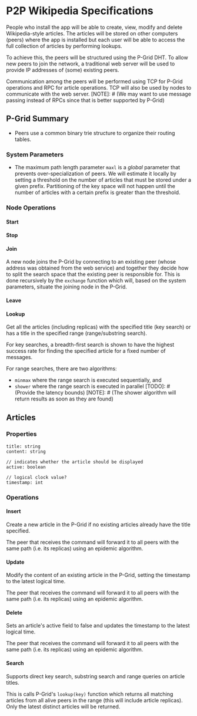 # P2P Wikipedia Specifications

People who install the app will be able to create, view, modify and delete Wikipedia-style
articles. The articles will be stored on other computers (peers) where the app is
installed but each user will be able to access the full collection of articles by
performing lookups.

To achieve this, the peers will be structured using the P-Grid DHT.
To allow new peers to join the network, a traditional web server will be used to
provide IP addresses of (some) existing peers.

Communication among the peers will be performed using TCP for P-Grid operations and
RPC for article operations. TCP will also be used by nodes to communicate with the
web server.
[NOTE]: # (We may want to use message passing instead of RPCs since that is better supported by P-Grid)

## P-Grid Summary
- Peers use a common binary trie structure to organize their routing tables.

### System Parameters
- The maximum path length parameter `maxl` is a _global_ parameter that prevents
  over-specialization of peers. We will estimate it locally by setting a threshold
  on the number of articles that must be stored under a given prefix. Partitioning
  of the key space will not happen until the number of articles with a certain
  prefix is greater than the threshold.

### Node Operations
#### Start

#### Stop

#### Join
A new node joins the P-Grid by connecting to an existing peer (whose address
was obtained from the web service) and together they decide how to split the search
space that the existing peer is responsible for. This is done recursively by the
`exchange` function which will, based on the system parameters, situate the joining
node in the P-Grid.

#### Leave

#### Lookup
Get all the articles (including replicas) with the specified title (key search)
or has a title in the specified range (range/substring search).

For key searches, a breadth-first search is shown to have the highest success rate
for finding the specified article for a fixed number of messages.

For range searches, there are two algorithms:
- `minmax` where the range search is executed sequentially, and
- `shower` where the range search is executed in parallel
[TODO]: # (Provide the latency bounds)
[NOTE]: # (The shower algorithm will return results as soon as they are found)



## Articles
### Properties
```
title: string
content: string

// indicates whether the article should be displayed
active: boolean

// logical clock value?
timestamp: int
```

### Operations
#### Insert
Create a new article in the P-Grid if no existing articles already have the title
specified.

The peer that receives the command will forward it to all peers with the same path
(i.e. its replicas) using an epidemic algorithm.

#### Update
Modify the content of an existing article in the P-Grid, setting the timestamp to
the latest logical time.

The peer that receives the command will forward it to all peers with the same path
(i.e. its replicas) using an epidemic algorithm.

#### Delete
Sets an article's active field to false and updates the timestamp to the latest
logical time.

The peer that receives the command will forward it to all peers with the same path
(i.e. its replicas) using an epidemic algorithm.

#### Search
Supports direct key search, substring search and range queries on article titles.

This is calls P-Grid's `lookup(key)` function which returns all matching articles
from all alive peers in the range (this will include article replicas). Only the
latest distinct articles will be returned.

